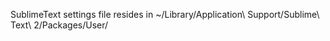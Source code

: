 SublimeText settings file resides in
~/Library/Application\ Support/Sublime\ Text\ 2/Packages/User/
